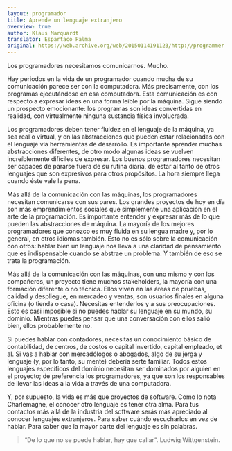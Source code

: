 ```yaml
---
layout: programador
title: Aprende un lenguaje extranjero
overview: true
author: Klaus Marquardt
translator: Espartaco Palma
original: https://web.archive.org/web/20150114191123/http://programmer.97things.oreilly.com/wiki/index.php/Learn_Foreign_Languages
---
```


Los programadores necesitamos comunicarnos. Mucho.

Hay periodos en la vida de un programador cuando mucha de su
comunicación parece ser con la computadora. Más precisamente, con los
programas ejecutándose en esa computadora. Esta comunicación es con
respecto a expresar ideas en una forma leíble por la máquina. Sigue
siendo un prospecto emocionante: los programas son ideas convertidas en
realidad, con virtualmente ninguna sustancia física involucrada.

Los programadores deben tener fluidez en el lenguaje de la máquina, ya
sea real o virtual, y en las abstracciones que pueden estar relacionadas
con el lenguaje vía herramientas de desarrollo. Es importante aprender
muchas abstracciones diferentes, de otro modo algunas ideas se vuelven
increíblemente difíciles de expresar. Los buenos programadores necesitan
ser capaces de pararse fuera de su rutina diaria, de estar al tanto de
otros lenguajes que son expresivos para otros propósitos. La hora
siempre llega cuando éste vale la pena.

Más allá de la comunicación con las máquinas, los programadores
necesitan comunicarse con sus pares. Los grandes proyectos de hoy en día
son más emprendimientos sociales que simplemente una aplicación en el
arte de la programación. Es importante entender y expresar más de lo que
pueden las abstracciones de máquina. La mayoría de los mejores
programadores que conozco es muy fluida en su lengua madre y, por lo
general, en otros idiomas también. Esto no es sólo sobre la comunicación
con otros: hablar bien un lenguaje nos lleva a una claridad de
pensamiento que es indispensable cuando se abstrae un problema. Y
también de eso se trata la programación.

Más allá de la comunicación con las máquinas, con uno mismo y con los
compañeros, un proyecto tiene muchos stakeholders, la mayoría con una
formación diferente o no técnica. Ellos viven en las áreas de pruebas,
calidad y despliegue, en mercadeo y ventas, son usuarios finales en
alguna oficina (o tienda o casa). Necesitas entenderlos y a sus
preocupaciones. Esto es casi imposible si no puedes hablar su lenguaje
en su mundo, su dominio. Mientras puedes pensar que una conversación con
ellos salió bien, ellos probablemente no.

Si puedes hablar con contadores, necesitas un conocimiento básico de
contabilidad, de centros, de costos o capital invertido, capital
empleado, et al. Si vas a hablar con mercadólogos o abogados, algo de su
jerga y lenguaje (y, por lo tanto, su mente) debería serte familiar.
Todos estos lenguajes específicos del dominio necesitan ser dominados
por alguien en el proyecto; de preferencia los programadores, ya que son
los responsables de llevar las ideas a la vida a través de una
computadora.

Y, por supuesto, la vida es más que proyectos de software. Como lo nota
Charlemagne, el conocer otro lenguaje es tener otra alma. Para tus
contactos más allá de la industria del software serás más apreciado al
conocer lenguajes extranjeros. Para saber cuándo escucharlos en vez de
hablar. Para saber que la mayor parte del lenguaje es sin palabras.

> “De lo que no se puede hablar, hay que callar”. Ludwig Wittgenstein.

